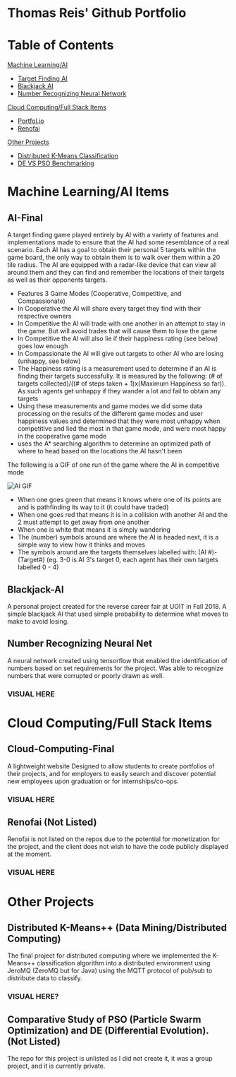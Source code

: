 # Thomas Reis' Github Portfolio

# Table of Contents
[Machine Learning/AI](#ml-ai)  
* [Target Finding AI](#ai-final)  
* [Blackjack AI](#blackjack-ai)  
* [Number Recognizing Neural Network](#neural-net)

[Cloud Computing/Full Stack Items](#full-stack)  
* [Portfol.io](#cloud-computing-final)
* [Renofai](#renofai)

[Other Projects](#other-projects)  
* [Distributed K-Means Classification](#d-k-means)
* [DE VS PSO Benchmarking](#de-pso)

# Machine Learning/AI Items <a name="ml-ai"/>
## AI-Final <a name="ai-final">
A target finding game played entirely by AI with a variety of features and implementations made to ensure that the AI had some resemblance of a real scenario. Each AI has a goal to obtain their personal 5 targets within the game board, the only way to obtain them is to walk over them within a 20 tile radius. The AI are equipped with a radar-like device that can view all around them and they can find and remember the locations of their targets as well as their opponents targets.
* Features 3 Game Modes (Cooperative, Competitive, and Compassionate)
* In Cooperative the AI will share every target they find with their respective owners
* In Competitive the AI will trade with one another in an attempt to stay in the game. But will avoid trades that will cause them to lose the game
* In Competitive the AI will also lie if their happiness rating (see below) goes low enough
* In Compassionate the AI will give out targets to other AI who are losing (unhappy, see below)
* The Happiness rating is a measurement used to determine if an AI is finding their targets successfully. It is measured by the following: (# of targets collected)/((# of steps taken + 1)x(Maximum Happiness so far)). As such agents get unhappy if they wander a lot and fail to obtain any targets
* Using these measurements and game modes we did some data processing on the results of the different game modes and user happiness values and determined that they were most unhappy when competitive and lied the most in that game mode, and were most happy in the cooperative game mode
* uses the A* searching algorithm to determine an optimized path of where to head based on the locations the AI hasn't been

<a/>
The following is a GIF of one run of the game where the AI in competitive mode  

![AI GIF](https://i.imgur.com/2alhh68.gif)
* When one goes green that means it knows where one of its points are and is pathfinding its way to it (it could have traded)
* When one goes red that means it is in a collision with another AI and the 2 must attempt to get away from one another
* When one is white that means it is simply wandering
* The (number) symbols around are where the AI is headed next, it is a simple way to view how it thinks and moves
* The symbols around are the targets themselves labelled with: (AI #)-(Target#) (eg. 3-0 is AI 3's target 0, each agent has their own targets labelled 0 - 4)

## Blackjack-AI <a name="blackjack-ai"/>
A personal project created for the reverse career fair at UOIT in Fall 2018. A simple blackjack AI that used simple probability to determine what moves to make to avoid losing.
  
## Number Recognizing Neural Net <a name="neural-net"/>
A neural network created using tensorflow that enabled the identification of numbers based on set requirements for the project. Was able to recognize numbers that were corrupted or poorly drawn as well.

### VISUAL HERE
  
# Cloud Computing/Full Stack Items <a name="full-stack"/>
## Cloud-Computing-Final <a name="cloud-computing-final"/>
A lightweight website Designed to allow students to create portfolios of their projects, and for employers to easily search and discover potential new employees upon graduation or for internships/co-ops.

### VISUAL HERE

## Renofai (Not Listed) <a name="renofai"/>
Renofai is not listed on the repos due to the potential for monetization for the project, and the client does not wish to have the code publicly displayed at the moment.

### VISUAL HERE

# Other Projects
## Distributed K-Means++ (Data Mining/Distributed Computing) <a name="d-k-means"/>
The final project for distributed computing where we implemented the K-Means++ classification algorithm into a distributed environment using JeroMQ (ZeroMQ but for Java) using the MQTT protocol of pub/sub to distribute data to classify.

### VISUAL HERE?

## Comparative Study of PSO (Particle Swarm Optimization) and DE (Differential Evolution). (Not Listed) <a name="de-pso"/>
The repo for this project is unlisted as I did not create it, it was a group project, and it is currently private.
